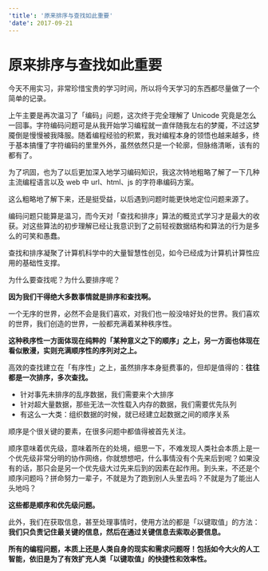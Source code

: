 ```yaml
---
'title': '原来排序与查找如此重要'
'date': 2017-09-21
---
```

# 原来排序与查找如此重要

今天不用实习，非常珍惜宝贵的学习时间，所以将今天学习的东西都尽量做了一个简单的记录。

上午主要是再次温习了「编码」问题，这次终于完全理解了 Unicode 究竟是怎么一回事。字符编码问题可是从我开始学习编程就一直伴随我左右的梦魇，不过这梦魇倒是慢慢被我降服。随着编程经验的积累，我对编程本身的领悟也越来越多，终于基本搞懂了字符编码的里里外外，虽然依然只是一个轮廓，但脉络清晰，该有的都有了。

为了巩固，也为了以后更加深入地学习编码知识，我这次特地粗略了解了一下几种主流编程语言以及 web 中 url、html、js 的字符串编码方案。

这么粗略地了解下来，还是挺受益，以后遇到问题时能更快地定位问题来源了。

编码问题只能算是温习，而今天对「查找和排序」算法的概览式学习才是最大的收获。对这些算法的初步理解已经让我意识到了之前轻视数据结构和算法的行为是多么的可笑和愚蠢。

查找和排序凝聚了计算机科学中的大量智慧性创见，如今已经成为计算机计算性应用的基础性支撑。

为什么要查找呢？为什么要排序呢？

**因为我们干得绝大多数事情就是排序和查找啊。**

一个无序的世界，必然不会是我们喜欢，对我们也一般没啥好处的世界。我们喜欢的世界，我们创造的世界，一般都充满着某种秩序性。

**这种秩序性一方面体现在纯粹的「某种意义之下的顺序」之上，另一方面也体现在看似散漫，实则充满顺序性的序列对之上。**

高效的查找建立在「有序性」之上，虽然排序本身挺费事的，但却是值得的：**往往都是一次排序，多次查找。**

- 针对事先未排序的乱序数据，我们需要来个大排序
- 针对超大量数据，那些无法一次性载入内存的数据，我们需要优先队列
- 有这么一大类：组织数据的时候，就已经建立起数据之间的顺序关系

顺序是个很关键的要素，在很多问题中都值得被首先关注。

顺序意味着优先级，意味着所在的处境，细思一下，不难发现人类社会本质上是一个优先级非常分明的协作网络，你就想想吧，什么事情没有个先来后到呢？如果没有的话，那只会是另一个优先级大过先来后到的因素在起作用。到头来，不还是个顺序问题吗？拼命努力一辈子，不就是为了跑到别人头里去吗？不就是为了能出人头地吗？

**这些都是顺序和优先级问题。**

此外，我们在获取信息，甚至处理事情时，使用方法的都是「以键取值」的方法：**我们只负责记住最关键的信息，然后在通过关键信息去索取必要信息。**

**所有的编程问题，本质上还是人类自身的现实和需求问题呀！包括如今大火的人工智能，依旧是为了有效扩充人类「以键取值」的快捷性和效率性。**